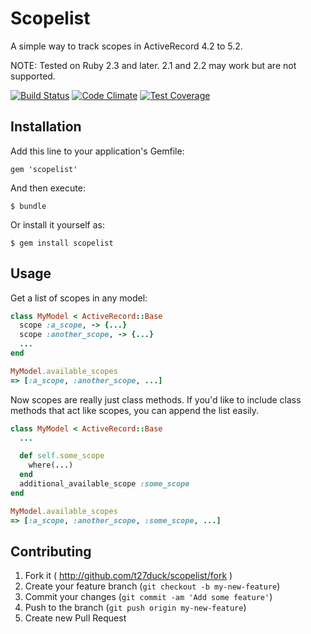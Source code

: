 # Scopelist

A simple way to track scopes in ActiveRecord 4.2 to 5.2.

NOTE: Tested on Ruby 2.3 and later. 2.1 and 2.2 may work but are not supported.

[![Build Status](https://travis-ci.org/t27duck/scopelist.svg?branch=master)](https://travis-ci.org/t27duck/scopelist)
[![Code Climate](https://codeclimate.com/github/t27duck/scopelist/badges/gpa.svg)](https://codeclimate.com/github/t27duck/scopelist)
[![Test Coverage](https://codeclimate.com/github/t27duck/scopelist/badges/coverage.svg)](https://codeclimate.com/github/t27duck/scopelist/coverage)

## Installation

Add this line to your application's Gemfile:

    gem 'scopelist'

And then execute:

    $ bundle

Or install it yourself as:

    $ gem install scopelist

## Usage

Get a list of scopes in any model:

```ruby
class MyModel < ActiveRecord::Base
  scope :a_scope, -> {...}
  scope :another_scope, -> {...}
  ...
end

MyModel.available_scopes
=> [:a_scope, :another_scope, ...]
```

Now scopes are really just class methods. If you'd like to include class methods that act like scopes, you can append the list easily.

```ruby
class MyModel < ActiveRecord::Base
  ...

  def self.some_scope
    where(...)
  end
  additional_available_scope :some_scope
end

MyModel.available_scopes
=> [:a_scope, :another_scope, :some_scope, ...]
```

## Contributing

1. Fork it ( http://github.com/t27duck/scopelist/fork )
2. Create your feature branch (`git checkout -b my-new-feature`)
3. Commit your changes (`git commit -am 'Add some feature'`)
4. Push to the branch (`git push origin my-new-feature`)
5. Create new Pull Request
